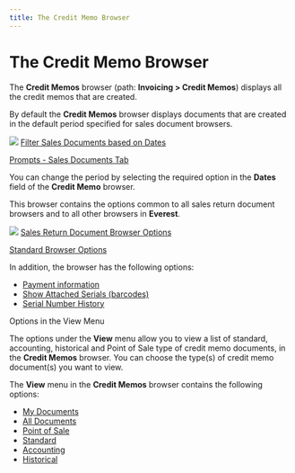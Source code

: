 ```yaml
---
title: The Credit Memo Browser
---
```


# The Credit Memo Browser


The **Credit Memos** browser (path:  **Invoicing &gt; Credit Memos**) displays  all the credit memos that are created.


By default the **Credit Memos** browser  displays documents that are created in the default period specified for  sales document browsers.


![]({{site.sp_baseurl}}/img/lens.gif) [Filter  Sales Documents based on Dates]({{site.sp_baseurl}}/sales-docs/browser/filtering_sales_documents_browsers_based_on_dates.html)


[Prompts  - Sales Documents Tab]({{site.bp_chm}}/flow-ctrl/ctrl/opt/prompts-tab/prompts_sales_document_tab_step_by_step_business_process_in_everest.html)


You can change the period by selecting the required option in the **Dates** field of the **Credit 
 Memo** browser.


This browser contains the options common to all sales return document  browsers and to all other browsers in **Everest**.


![]({{site.sp_baseurl}}/img/lens.gif) [Sales  Return Document Browser Options]({{site.sp_baseurl}}/sales-ret-docs/sales-return-document-browser/sales_document_browser_options_sales_return_documents_content.html)


[Standard  Browser Options]({{site.wwe_chm}}/everest-client/ui/browsers/standard_browser_options.html)


In addition, the browser has the following options:

- [Payment  information]({{site.sp_baseurl}}/misc/payment_information_cm_browser_options.html)
- [Show  Attached Serials (barcodes)](the-purchase-process.chm::/Show_Attached_Serials_(Barcodes).htm)
- [Serial  Number History]({{site.sp_baseurl}}/sales-ret-docs/cos/co-proc/cmt-items-to-co/attach-cmt-qty/serial_number_history_co.html)



Options in the View Menu


The options under the **View** menu  allow you to view a list of standard, accounting, historical and Point  of Sale type of credit memo documents, in the **Credit 
 Memos** browser. You can choose the type(s)  of credit memo document(s)  you want to view.


The **View** menu in the **Credit 
 Memos** browser contains the following options:

- [My  Documents]({{site.sp_baseurl}}/misc/common_view_menu_options_sales_sales_return_docs.html)
- [All  Documents]({{site.sp_baseurl}}/misc/common_view_menu_options_sales_sales_return_docs.html)
- [Point  of Sale]({{site.sp_baseurl}}/misc/point_of_sale_cm_browser_view_option.html)
- [Standard]({{site.sp_baseurl}}/misc/detailed_cm_browser_view_option.html)
- [Accounting]({{site.sp_baseurl}}/misc/summary_cm_browser_view_option.html)
- [Historical]({{site.sp_baseurl}}/misc/historical_cm_browser_view_option.html)

